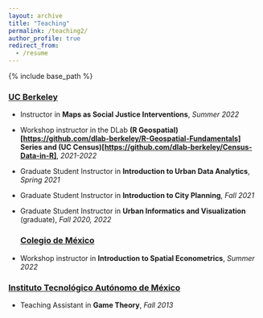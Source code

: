```yaml
---
layout: archive
title: "Teaching"
permalink: /teaching2/
author_profile: true
redirect_from:
  - /resume
---
```


{% include base_path %}
  
### <ins>UC Berkeley<ins>
* Instructor in **Maps as Social Justice Interventions**, *Summer 2022*
* Workshop instructor in the DLab **(R Geospatial)[https://github.com/dlab-berkeley/R-Geospatial-Fundamentals] Series and (UC Census)[https://github.com/dlab-berkeley/Census-Data-in-R]**, *2021-2022*
* Graduate Student Instructor in **Introduction to Urban Data Analytics**, *Spring 2021*
* Graduate Student Instructor in **Introduction to City Planning**, *Fall 2021*
* Graduate Student Instructor in **Urban Informatics and Visualization** (graduate), *Fall 2020, 2022*
  
  ### <ins>Colegio de México<ins>
* Workshop instructor in **Introduction to Spatial Econometrics**, *Summer 2022*

### <ins>Instituto Tecnológico Autónomo de México<ins>
* Teaching Assistant in **Game Theory**, *Fall 2013*
